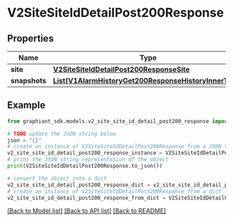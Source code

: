# V2SiteSiteIdDetailPost200Response


## Properties

Name | Type | Description | Notes
------------ | ------------- | ------------- | -------------
**site** | [**V2SiteSiteIdDetailPost200ResponseSite**](V2SiteSiteIdDetailPost200ResponseSite.md) |  | [optional] 
**snapshots** | [**List[V1AlarmHistoryGet200ResponseHistoryInnerTime]**](V1AlarmHistoryGet200ResponseHistoryInnerTime.md) |  | [optional] 

## Example

```python
from graphiant_sdk.models.v2_site_site_id_detail_post200_response import V2SiteSiteIdDetailPost200Response

# TODO update the JSON string below
json = "{}"
# create an instance of V2SiteSiteIdDetailPost200Response from a JSON string
v2_site_site_id_detail_post200_response_instance = V2SiteSiteIdDetailPost200Response.from_json(json)
# print the JSON string representation of the object
print(V2SiteSiteIdDetailPost200Response.to_json())

# convert the object into a dict
v2_site_site_id_detail_post200_response_dict = v2_site_site_id_detail_post200_response_instance.to_dict()
# create an instance of V2SiteSiteIdDetailPost200Response from a dict
v2_site_site_id_detail_post200_response_from_dict = V2SiteSiteIdDetailPost200Response.from_dict(v2_site_site_id_detail_post200_response_dict)
```
[[Back to Model list]](../README.md#documentation-for-models) [[Back to API list]](../README.md#documentation-for-api-endpoints) [[Back to README]](../README.md)


